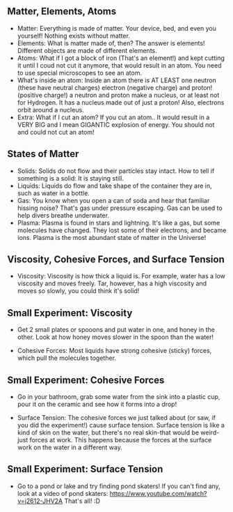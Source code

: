 ## Matter, Elements, Atoms
- Matter: Everything is made of matter. Your device, bed, and even you yourself! Nothing exists without matter.
- Elements: What is matter made of, then? The answer is elements! Different objects are made of different elements.
- Atoms: What if I got a block of iron (That's an element!) and kept cutting it until I coud not cut it anymore, that would result in an atom. You need to use special microscopes to see an atom.
- What's inside an atom: Inside an atom there is AT LEAST one neutron (these have neutral charges) electron (negative charge) and proton! (positive charge!) a neutron and proton make a nucleus, or at least not for Hydrogen. It has a nucleus made out of just a proton! Also, electrons orbit around a nucleus.
- Extra: What if I cut an atom? If you cut an atom.. It would result in a VERY BIG and I mean GIGANTIC explosion of energy. You should not and could not cut an atom!
## States of Matter
- Solids: Solids do not flow and their particles stay intact. How to tell if something is a solid: It is staying still.
- Liquids: Liquids do flow and take shape of the container they are in, such as water in a bottle.
- Gas: You know when you open a can of soda and hear that familiar hissing noise? That's gas under pressure escaping. Gas can be used to help divers breathe underwater.
- Plasma: Plasma is found in stars and lightning. It's like a gas, but some molecules have changed. They lost some of their electrons, and became ions. Plasma is the most abundant state of matter in the Universe!

## Viscosity, Cohesive Forces, and Surface Tension
- Viscosity: Viscosity is how thick a liquid is. For example, water has a low viscosity and moves freely. Tar, however, has a high viscosity and moves so slowly, you could think it's solid!
## Small Experiment: Viscosity
- Get 2 small plates or spooons and put water in one, and honey in the other. Look at how honey moves slower in the spoon than the water!
  
- Cohesive Forces: Most liquids have strong cohesive (sticky) forces, which pull the molecules together.
## Small Experiment: Cohesive Forces
- Go in your bathroom, grab some water from the sink into a plastic cup, pour it on the ceramic and see how it forms into a drop!

-  Surface Tension: The cohesive forces we just talked about (or saw, if you did the experiment!) cause surface tension. Surface tension is like a kind of skin on the water, but there's no real skin-that would be weird-just forces at work. This happens because the forces at the surface work on the water in a different way.
## Small Experiment: Surface Tension
- Go to a pond or lake and try finding pond skaters! If you can't find any, look at a video of pond skaters: https://www.youtube.com/watch?v=j2612-JHV2A
That's all! :D
